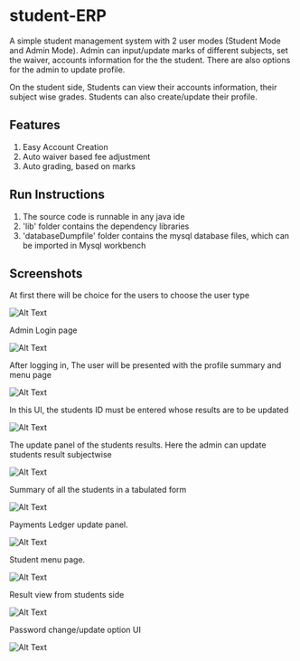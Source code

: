 # student-ERP

A simple student management system with 2 user modes (Student Mode and Admin Mode). Admin can input/update marks of different subjects, set the waiver, accounts information for the the student. There are also options for the admin to update profile. 

On the student side, Students can view their accounts information, their subject wise grades. Students can also create/update their profile. 

## Features
1. Easy Account Creation
2. Auto waiver based fee adjustment
3. Auto grading, based on marks

## Run Instructions
1. The source code is runnable in any java ide
2. 'lib' folder contains the dependency libraries
3. 'databaseDumpfile' folder contains the mysql database files, which can be imported in Mysql workbench


## Screenshots

At first there will be choice for the users to choose the user type


![Alt Text](https://github.com/shaikh47/student-ERP/blob/main/screenshot/loginChoice.PNG)


Admin Login page


![Alt Text](https://github.com/shaikh47/student-ERP/blob/main/screenshot/adminLogin.PNG)


After logging in, The user will be presented with the profile summary and menu page


![Alt Text](https://github.com/shaikh47/student-ERP/blob/main/screenshot/adminMenu.PNG)


In this UI, the students ID must be entered whose results are to be updated


![Alt Text](https://github.com/shaikh47/student-ERP/blob/main/screenshot/studentResultUpdate.PNG)


The update panel of the students results. Here the admin can update students result subjectwise 


![Alt Text](https://github.com/shaikh47/student-ERP/blob/main/screenshot/studentResultUpdate1.PNG)


Summary of all the students in a tabulated form


![Alt Text](https://github.com/shaikh47/student-ERP/blob/main/screenshot/studentDB.PNG)


Payments Ledger update panel. 



![Alt Text](https://github.com/shaikh47/student-ERP/blob/main/screenshot/paymentLedgerUpdate.PNG)


Student menu page. 



![Alt Text](https://github.com/shaikh47/student-ERP/blob/main/screenshot/studentProfile.PNG)

Result view from students side


![Alt Text](https://github.com/shaikh47/student-ERP/blob/main/screenshot/studentResultView.PNG)


Password change/update option UI


![Alt Text](https://github.com/shaikh47/student-ERP/blob/main/screenshot/passChange.PNG)




